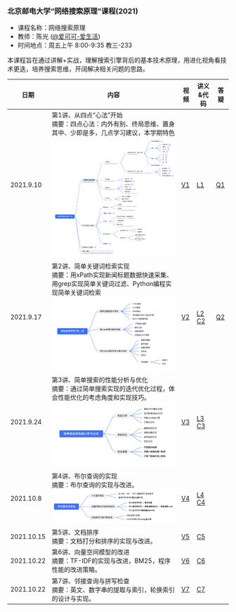 ### 北京邮电大学“网络搜索原理”课程(2021)
- 课程名称：网络搜索原理
- 教师：陈光 ([@爱可可-爱生活](https://weibo.com/fly51fly))
- 时间地点：周五上午 8:00-9:35 教三-233

本课程旨在通过讲解+实战，理解搜索引擎背后的基本技术原理，用进化视角看技术更迭，培养搜索思维，开阔解决相关问题的思路。

|  日期   | 内容  | 视频 | 讲义&代码 |  答疑 |
|  ----  | -----------------------------------------  |  ----  | ----  | ----  |
| 2021.9.10  | 第1讲、从四点“心法”开始  <br/>摘要：四点心法：内外有别、终局思维、置身其中、少即是多，几点学习建议，本学期特色 <br/>![第一课导图](https://github.com/fly51fly/Principle_of_Web_Search_2021/blob/main/images/class_1.jpg?raw=true)|  [V1](https://www.bilibili.com/video/BV12f4y1J7vz/) | [L1](http://aicoco.net/s/se1) | [Q1](http://aicoco.net/s/se21q01) |
| 2021.9.17  | 第2讲、简单关键词检索实现  <br/>摘要：用xPath实现新闻标题数据快速采集、用grep实现简单关键词过滤、Python编程实现简单关键词检索 <br/>![第二课导图](https://github.com/fly51fly/Principle_of_Web_Search_2021/blob/main/images/class_2.jpg?raw=true)|  [V2](https://www.bilibili.com/video/BV1i34y1S7sb/)  | [L2](http://aicoco.net/s/se21n02) [C2](https://github.com/fly51fly/Principle_of_Web_Search_2021/tree/main/code/se_class_02.ipynb) | [Q2](http://aicoco.net/s/se21q02) |
| 2021.9.24  | 第3讲、简单搜索的性能分析与优化  <br/>摘要：通过简单搜索实现的迭代优化过程，体会性能优化的考虑角度和实现技巧。 <br/>![第三课导图](https://github.com/fly51fly/Principle_of_Web_Search_2021/blob/main/images/class_3.jpg?raw=true)|  [V3](https://www.bilibili.com/video/BV19L4y187bJ/)  | [L3](http://aicoco.net/s/se21n03) [C3](https://github.com/fly51fly/Principle_of_Web_Search_2021/tree/main/code/se_class_03.ipynb) |  |
| 2021.10.8  | 第4讲、布尔查询的实现  <br/>摘要：布尔查询的实现与改进。 <br/>![第四课导图](https://github.com/fly51fly/Principle_of_Web_Search_2021/blob/main/images/class_4.jpg?raw=true)|  [V4](https://www.bilibili.com/video/BV1Gv411g7yE/)  | [L4](http://aicoco.net/s/se21n04) [C4](https://github.com/fly51fly/Principle_of_Web_Search_2021/tree/main/code/se_class_04.ipynb) |  |
| 2021.10.15  | 第5讲、文档排序  <br/>摘要：文档打分和排序的实现与改进。 |  [V5](https://www.bilibili.com/video/BV1Cf4y177fT/)  | [C5](https://github.com/fly51fly/Principle_of_Web_Search_2021/tree/main/code/se_class_05.ipynb) |  |
| 2021.10.22  | 第6讲、向量空间模型的改进  <br/>摘要：TF-IDF的实现与改进，BM25，程序性能的改进策略。 |  [V6](https://www.bilibili.com/video/BV1dQ4y1D7AA/)  | [C6](https://github.com/fly51fly/Principle_of_Web_Search_2021/tree/main/code/se_class_05.ipynb) |  |
| 2021.10.22  | 第7讲、邻接查询与拼写检查  <br/>摘要：英文、数字串的提取与索引，轮换索引的设计与实现。 |  [V7](https://www.bilibili.com/video/BV1Tr4y117Us/)  | [C7](https://github.com/fly51fly/Principle_of_Web_Search_2021/tree/main/code/se_class_06.ipynb) |  |